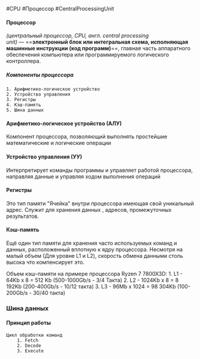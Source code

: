 #CPU #Процессор #CentralProcessingUnit 
#### Процессор 
 *(центральный процессор, CPU, англ. central processing unit)* — ==**электронный блок или интегральная схема, исполняющая машинные инструкции (код программ)**==, главная часть аппаратного обеспечения компьютера или программируемого логического контроллера. 
##### Компоненты процессора
	1. Арифметико-логическое устройство
	2. Устройство управления
	3. Регистры
	4. Кэш-память
	5. Шина данных 

#### Арифметико-логическое устройство (АЛУ)
Компонент процессора, позволяющий выполнять простейшие математические и логические операции

#### Устройство управления (УУ)
Интерпретирует команды программы и управляет работой процессора, направляя данные и управляя ходом выполнения операций

#### Регистры
Это тип памяти "Ячейка" внутри процессора имеющая свой уникальный адрес. Служит для хранения данных , адресов, промежуточных результатов.

#### Кэш-память
Ещё один тип памяти для хранения часто используемых команд и данных, расположенный вплотную к ядру процессора. Несмотря на малый объем (Для уровне L1 и L2), скорость обмена данными столь высока что компенсирует это.

Объем кэш-памяти на примере процессора Ryzen 7 7800X3D:
	1. L1 - 64Kb x 8 = 512 Kb (500-1000Gb/s - 3/4 Такта)
	2. L2 - 1024Kb x 8 = 8 192Kb (200-400Gb/s - 10/12 такта)
	3. L3 - 96Mb x 1024 = 98 304Kb (100-200Gb/s - 30/40 такта)

### Шина данных

#### Принцип работы
	Цикл обработки команд
		1. Fetch
		2. Decode
		3. Execute
